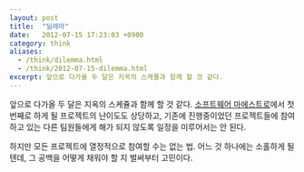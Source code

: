 ```yaml
---
layout: post
title:  "딜레마"
date:   2012-07-15 17:23:03 +0900
category: think
aliases:
  - /think/dilemma.html
  - /think/2012-07-15-dilemma.html
excerpt: 앞으로 다가올 두 달은 지옥의 스케쥴과 함께 할 것 같다.
---
```


앞으로 다가올 두 달은 지옥의 스케쥴과 함께 할 것 같다. [소프트웨어 마에스트로](http://swmaestro.kr/)에서 첫 번째로 하게 될 프로젝트의 난이도도 상당하고, 기존에 진행중이었던 프로젝트들에 참여하고 있는 다른 팀원들에게 해가 되지 않도록 일정을 미루어서는 안 된다.

하지만 모든 프로젝트에 열정적으로 참여할 수는 없는 법. 어느 것 하나에는 소홀하게 될 텐데, 그 공백을 어떻게 채워야 할 지 벌써부터 고민이다.
